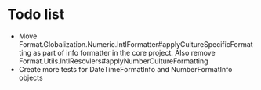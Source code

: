 # Todo list

- Move Format.Globalization.Numeric.IntlFormatter#applyCultureSpecificFormatting as part of info formatter in the core project.
Also remove Format.Utils.IntlResovlers#applyNumberCultureFormatting
- Create more tests for DateTimeFormatInfo and NumberFormatInfo objects
